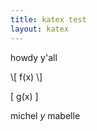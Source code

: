 ```yaml
---
title: katex test
layout: katex
---
```


howdy y'all

\\[ f(x) \\]

\[ g(x) \]


michel $y$ mabelle
